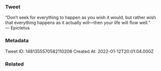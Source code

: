 ### Tweet
“Don’t seek for everything to happen as you wish it would, but rather wish that everything happens as it actually will—then your life will flow well.” — Epictetus

### Metadata
Tweet ID: 1481355570582110208
Created At: 2022-01-12T20:01:04.000Z

### Related

